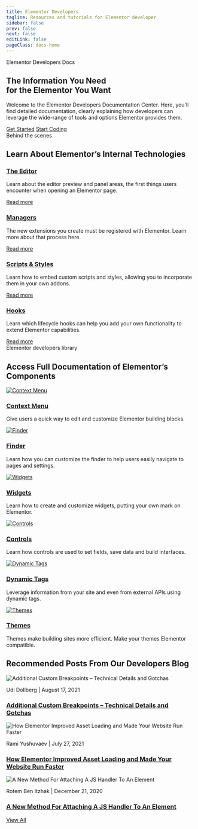 ```yaml
---
title: Elementor Developers
tagline: Resources and tutorials for Elementor developer
sidebar: false
prev: false
next: false
editLink: false
pageClass: docs-home
---
```


<section id="home-hero">
  <div class="roof">Elementor Developers Docs</div>
  <h2>The Information You Need<br>for the Elementor You Want</h2>
  <p>Welcome to the Elementor Developers Documentation Center. Here, you’ll find detailed documentation, clearly explaining how developers can leverage the wide-range of tools and options Elementor provides them.</p>
  <div class="cta">
    <a href="/getting-started/" class="primary">Get Started</a>
    <a href="/getting-started/first-addon" class="secondary">Start Coding</a>
  </div>
</section>

<section id="home-internals">
  <div class="roof">Behind the scenes</div>
  <h2>Learn About Elementor’s Internal Technologies</h2>
  <div class="home-internals-list">
    <div class="internal">
      <h3><a href="/editor/">The Editor</a></h3>
      <p>Learn about the editor preview and panel areas, the first things users encounter when opening an Elementor page.</p>
      <div class="more-link"><a href="/editor/">Read more</a></div>
    </div>
    <div class="internal">
      <h3><a href="/managers/">Managers</a></h3>
      <p>The new extensions you create must be registered with Elementor. Learn more about that process here.</p>
      <div class="more-link"><a href="/managers/">Read more</a></div>
    </div>
    <div class="internal">
      <h3><a href="/scripts-styles/">Scripts & Styles</a></h3>
      <p>Learn how to embed custom scripts and styles, allowing you to incorporate them in your own addons.</p>
      <div class="more-link"><a href="/scripts-styles/">Read more</a></div>
    </div>
    <div class="internal">
      <h3><a href="/hooks/">Hooks</a></h3>
      <p>Learn which lifecycle hooks can help you add your own functionality to extend Elementor capabilities.</p>
      <div class="more-link"><a href="/hooks/">Read more</a></div>
    </div>
    <!--
    <div class="internal">
      <h3><a href="/addons/">Building Addons</a></h3>
      <p>Learn WordPress plugin development and the Elementor addons development with object oriented programming.</p>
      <div class="more-link"><a href="/addons/">Read more</a></div>
    </div>
    -->
  </div>
</section>

<section id="home-components">
  <div class="roof">Elementor developers library</div>
  <h2>Access Full Documentation of Elementor’s Components</h2>
  <div class="home-components-list">
    <div class="component">
      <a href="/context-menu/"><img src="/assets/img/home/icons/context-menu.svg" alt="Context Menu"></a>
      <h3><a href="/context-menu/">Context Menu</a></h3>
      <p>Give users a quick way to edit and customize Elementor building blocks.</p>
    </div>
    <div class="component">
      <a href="/finder/"><img src="/assets/img/home/icons/finder.svg" alt="Finder"></a>
      <h3><a href="/finder/">Finder</a></h3>
      <p>Learn how you can customize the finder to help users easily navigate to pages and settings.</p>
    </div>
    <div class="component">
      <a href="/widgets/"><img src="/assets/img/home/icons/widgets.svg" alt="Widgets"></a>
      <h3><a href="/widgets/">Widgets</a></h3>
      <p>Learn how to create and customize widgets, putting your own mark on Elementor.</p>
    </div>
    <div class="component">
      <a href="/controls/"><img src="/assets/img/home/icons/controls.svg" alt="Controls"></a>
      <h3><a href="/controls/">Controls</a></h3>
      <p>Learn how controls are used to set fields, save data and build interfaces.</p>
    </div>
    <div class="component">
      <a href="/dynamic-tags/"><img src="/assets/img/home/icons/dynamic-tags.svg" alt="Dynamic Tags"></a>
      <h3><a href="/dynamic-tags/">Dynamic Tags</a></h3>
      <p>Leverage information from your site and even from external APIs using dynamic tags.</p>
    </div>
    <!--
    <div class="component">
      <a href="/forms/"><img src="/assets/img/home/icons/forms.svg" alt="Forms"></a>
      <h3><a href="/forms/">Forms</a></h3>
      <p> </p>
    </div>
    -->
    <div class="component">
      <a href="/themes/"><img src="/assets/img/home/icons/themes.svg" alt="Themes"></a>
      <h3><a href="/themes/">Themes</a></h3>
      <p>Themes make building sites more efficient. Make your themes Elementor compatible.</p>
    </div>
  </div>
</section>

<!--
<section id="home-testimonials">
  <h2>Become an Industry Leader</h2>
  <div class="home-testimonials-list">
    <div class="testimonial">
      <p class="metric">1.4M unique installs</p>
      <blockquote>“It’s been years since I touched a Wordpress website. However, thanks to @elemntor, building out a site on Wordpress has become much easier!”</blockquote>
      <p class="name">Kyle Chicoine</p>
      <p class="position">Plugin Developer | Seattle, WA</p>
    </div>
    <div class="testimonial">
      <p class="metric">1.4M unique installs</p>
      <blockquote>“It’s been years since I touched a Wordpress website. However, thanks to @elemntor, building out a site on Wordpress has become much easier!”</blockquote>
      <p class="name">Kyle Chicoine</p>
      <p class="position">Plugin Developer | Seattle, WA</p>
    </div>
    <div class="testimonial">
      <p class="metric">1.4M unique installs</p>
      <blockquote>“It’s been years since I touched a Wordpress website. However, thanks to @elemntor, building out a site on Wordpress has become much easier!”</blockquote>
      <p class="name">Kyle Chicoine</p>
      <p class="position">Plugin Developer | Seattle, WA</p>
    </div>
  </div>
</section>
-->

<section id="home-blog">
  <h2>Recommended Posts From Our Developers Blog</h2>
  <div class="home-blog-list">
    <div class="blog-post">
      <img class="post-image" src="https://elementor.com/cdn-cgi/image/f=auto,w=1200/marketing/wp-content/uploads/sites/9/2020/11/brand_blog_post-02.png" alt="Additional Custom Breakpoints – Technical Details and Gotchas">
      <p class="post-info">
        <span class="post-author">Udi Dollberg</span> | 
        <span class="post-date">August 17, 2021</span>
      </p>
      <h3 class="post-title">
        <a href="https://developers.elementor.com/additional-custom-breakpoints-technical-details-and-gotchas/" target="_blank">
          Additional Custom Breakpoints – Technical Details and Gotchas
        </a>
      </h3>
    </div>
    <div class="blog-post">
      <img class="post-image" src="https://elementor.com/cdn-cgi/image/f=auto,w=1200/marketing/wp-content/uploads/sites/9/2021/03/Best-Web-Analytics-Tools_1200x628.png" alt="How Elementor Improved Asset Loading and Made Your Website Run Faster">
      <p class="post-info">
        <span class="post-author">Rami Yushuvaev</span> | 
        <span class="post-date">July 27, 2021</span>
      </p>
      <h3 class="post-title">
        <a href="https://developers.elementor.com/how-elementor-improved-asset-loading-and-made-your-website-run-faster/" target="_blank">
          How Elementor Improved Asset Loading and Made Your Website Run Faster
        </a>
      </h3>
    </div>
    <div class="blog-post">
      <img class="post-image" src="https://elementor.com/cdn-cgi/image/f=auto,w=1200/marketing/wp-content/uploads/sites/9/2021/07/29.06.2021_11-BEST-BOOKS-TO-LEARN-WEB-DEVELOPMENT_BLOG-07.png" alt="A New Method For Attaching A JS Handler To An Element">
      <p class="post-info">
        <span class="post-author">Rotem Ben Itzhak</span> | 
        <span class="post-date">December 21, 2020</span>
      </p>
      <h3 class="post-title">
        <a href="https://developers.elementor.com/a-new-method-for-attaching-a-js-handler-to-an-element/" target="_blank">
          A New Method For Attaching A JS Handler To An Element
        </a>
      </h3>
    </div>
  </div>
  <a href="https://developers.elementor.com/blog/" class="blog">View All</a>
</section>
